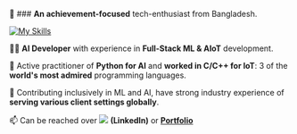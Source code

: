 👋 ### **An achievement-focused** tech-enthusiast from Bangladesh.



[![My Skills](https://skillicons.dev/icons?i=python,ai,c,cpp,javascript,aws&theme=light)](https://skillicons.dev)

👨‍💻 **AI Developer** with experience in **Full-Stack ML & AIoT** development.

🌱 Active practitioner of **Python for AI** and **worked in C/C++ for IoT**: 3 of the **world's most admired** programming languages. 



👀 Contributing inclusively in ML and AI, have strong industry experience of **serving various client settings globally**.



📫 Can be reached over [![](https://skillicons.dev/icons?i=linkedin&theme=light)](https://linkedin.com/in/navidbinahmed) **(LinkedIn)** or [**Portfolio**](https://navidbinahmed.com)
